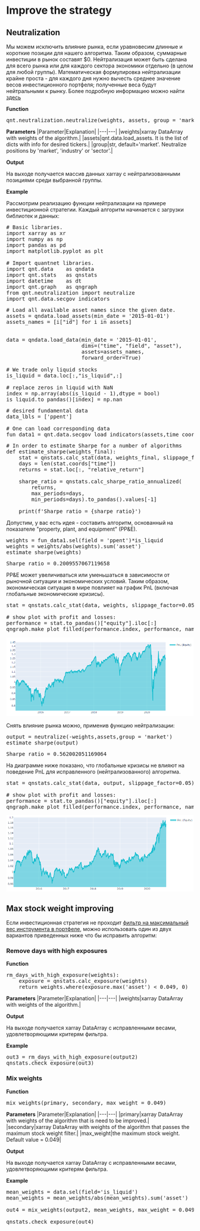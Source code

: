 # Improve the strategy

## Neutralization

Мы можем исключить влияние рынка, если уравновесим длинные и короткие позиции для нашего алгоритма. Таким образом, суммарные инвестиции в рынок составят $0. Нейтрализация может быть сделана для всего рынка или для каждого сектора экономики отдельно (в целом для любой группы). Математическая формулировка нейтрализации крайне проста - для каждого дня нужно вычесть среднее значение весов инвестиционного портфеля; полученные веса будут нейтральными к рынку. Более подробную информацию можно найти [здесь](https://quantnet.ai/documentation/en/improve/neutralization.html)

**Function**
<pre lang="python">
qnt.neutralization.neutralize(weights, assets, group = 'market')
</pre>

**Parameters**
|Parameter|Explanation|
|---|---|
|weights|xarray DataArray with weights of the algorithm.|
|assets|qnt.data.load_assets. It is the list of dicts with info for desired tickers.|
|group|str, default='market'. Neutralize positions by 'market', 'industry' or 'sector'.|

**Output**

На выходе получается массив данных xarray с нейтрализованными позициями среди выбранной группы.

**Example**

Рассмотрим реализацию функции нейтрализации на примере инвестиционной стратегии. Каждый алгоритм начинается с загрузки библиотек и данных:

<pre lang="python">
# Basic libraries.
import xarray as xr
import numpy as np
import pandas as pd
import matplotlib.pyplot as plt

# Import quantnet libraries.
import qnt.data    as qndata
import qnt.stats   as qnstats
import datetime    as dt
import qnt.graph   as qngraph
from qnt.neutralization import neutralize
import qnt.data.secgov_indicators
</pre>


<pre lang="python">
# Load all available asset names since the given date.
assets = qndata.load_assets(min_date = '2015-01-01')
assets_names = [i["id"] for i in assets]


data = qndata.load_data(min_date = '2015-01-01',
                        dims=("time", "field", "asset"),
                        assets=assets_names,
                        forward_order=True)

# We trade only liquid stocks
is_liquid = data.loc[:,"is_liquid",:]

# replace zeros in liquid with NaN
index = np.array(abs(is_liquid - 1),dtype = bool)
is_liquid.to_pandas()[index] = np.nan
</pre>

<pre lang="python">
# desired fundamental data
data_lbls = ['ppent']

# One can load corresponding data
fun_data1 = qnt.data.secgov_load_indicators(assets,time_coord = data.time, standard_indicators = data_lbls)
</pre>

<pre lang="python">
# In order to estimate Sharpe for a number of algorithms
def estimate_sharpe(weights_final):
    stat = qnstats.calc_stat(data, weights_final, slippage_factor=0.05)
    days = len(stat.coords["time"])
    returns = stat.loc[:, "relative_return"]

    sharpe_ratio = qnstats.calc_sharpe_ratio_annualized(
        returns,
        max_periods=days,
        min_periods=days).to_pandas().values[-1]

    print(f'Sharpe ratio = {sharpe_ratio}')
</pre>

Допустим, у вас есть идея - составить алгоритм, основанный на показателе "property, plant, and equipment" (PP&E).


<pre lang="python">
weights = fun_data1.sel(field = 'ppent')*is_liquid
weights = weights/abs(weights).sum('asset')
estimate_sharpe(weights)
</pre>

<pre>
Sharpe ratio = 0.2009557067119658
</pre>

PP&E может увеличиваться или уменьшаться в зависимости от рыночной ситуации и экономических условий. Таким образом, экономическая ситуация в мире повлияет на график PnL (включая глобальные экономические кризисы).

<pre lang="python">
stat = qnstats.calc_stat(data, weights, slippage_factor=0.05)

# show plot with profit and losses:
performance = stat.to_pandas()["equity"].iloc[:]
qngraph.make_plot_filled(performance.index, performance, name="PnL (Equity)", type="log")
</pre>

![](pnl_neut_init.PNG)

Снять влияние рынка можно, применив функцию нейтрализации:

<pre lang="python">
output = neutralize(-weights,assets,group = 'market')
estimate_sharpe(output)
</pre>

<pre>
Sharpe ratio = 0.562002051169064
</pre>

На диаграмме ниже показано, что глобальные кризисы не влияют на поведение PnL для исправленного (нейтрализованного) алгоритма.

<pre lang="python">
stat = qnstats.calc_stat(data, output, slippage_factor=0.05)

# show plot with profit and losses:
performance = stat.to_pandas()["equity"].iloc[:]
qngraph.make_plot_filled(performance.index, performance, name="PnL (Equity)", type="log")
</pre>

![](pnl_neut_after.PNG)


## Max stock weight improving

Если инвестиционная стратегия не проходит [фильтр на максимальный вес инструмента в портфеле](https://quantnet.ai/documentation/en/improve/max-sw.html), можно использовать один из двух вариантов приведенных ниже что бы исправить алгоритм:

### Remove days with high exposures

**Function**
<pre lang="python">
rm_days_with_high_exposure(weights):
    exposure = qnstats.calc_exposure(weights)
    return weights.where(exposure.max('asset') < 0.049, 0)
</pre>

**Parameters**
|Parameter|Explanation|
|---|---|
|weights|xarray DataArray with weights of the algorithm.|

**Output**

На выходе получается xarray DataArray с исправленными весами, удовлетворяющими критерям фильтра.

**Example**

<pre lang="python">
out3 = rm_days_with_high_exposure(output2)
qnstats.check_exposure(out3)
</pre>


### Mix weights

**Function**
<pre lang="python">
mix_weights(primary, secondary, max_weight = 0.049)
</pre>

**Parameters**
|Parameter|Explanation|
|---|---|
|primary|xarray DataArray with weights of the algorithm that is need to be improved.|
|secondary|xarray DataArray with weights of the algorithm that passes the maximum stock weight filter.|
|max_weight|the maximum stock weight. Default value  = 0.049|

**Output**

На выходе получается xarray DataArray с исправленными весами, удовлетворяющими критерям фильтра.

**Example**

<pre lang="python">
mean_weights = data.sel(field='is_liquid')
mean_weights = mean_weights/abs(mean_weights).sum('asset')

out4 = mix_weights(output2, mean_weights, max_weight = 0.049)

qnstats.check_exposure(out4)
</pre>